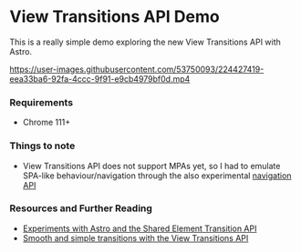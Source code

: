 # View Transitions API Demo

This is a really simple demo exploring the new View Transitions API with Astro.

https://user-images.githubusercontent.com/53750093/224427419-eea33ba6-92fa-4ccc-9f91-e9cb4979bf0d.mp4

### Requirements

- Chrome 111+

### Things to note

- View Transitions API does not support MPAs yet, so I had to emulate SPA-like behaviour/navigation through the also experimental [navigation API](https://developer.mozilla.org/en-US/docs/Web/API/Navigation_API)

### Resources and Further Reading

- [Experiments with Astro and the Shared Element Transition API](https://www.maxiferreira.com/blog/astro-page-transitions/)
- [Smooth and simple transitions with the View Transitions API](https://developer.chrome.com/docs/web-platform/view-transitions/)
